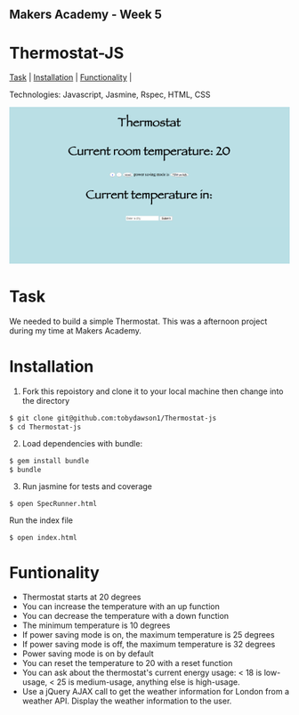 ## Makers Academy - Week 5

# Thermostat-JS

[Task](#Task) | [Installation](#Installation) | [Functionality](#Functionality) |

Technologies: Javascript, Jasmine, Rspec, HTML, CSS

![Thermostat](screenshots/thermostat.png)

# Task

We needed to build a simple Thermostat.
This was a afternoon project during my time at Makers Academy.

# Installation

1. Fork this repoistory and clone  it to your local machine then change into the directory

```
$ git clone git@github.com:tobydawson1/Thermostat-js
$ cd Thermostat-js
```

2. Load dependencies with bundle:

```
$ gem install bundle
$ bundle
```

3. Run jasmine for tests and coverage

```
$ open SpecRunner.html
```

Run the index file

```
$ open index.html
```


# Funtionality

* Thermostat starts at 20 degrees
* You can increase the temperature with an up function
* You can decrease the temperature with a down function
* The minimum temperature is 10 degrees
* If power saving mode is on, the maximum temperature is 25 degrees
* If power saving mode is off, the maximum temperature is 32 degrees
* Power saving mode is on by default
* You can reset the temperature to 20 with a reset function
* You can ask about the thermostat's current energy usage: < 18 is low-usage, < 25 is medium-usage, anything else is high-usage.
* Use a jQuery AJAX call to get the weather information for London from a weather API. Display the weather information to the user.
